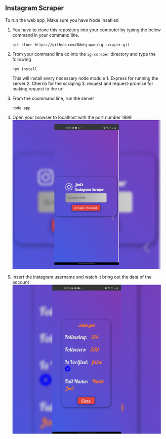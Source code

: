 ## Instagram Scraper

To run the web app, 
Make sure you have Node insatlled

1. You have to clone this repository into your computer by typing the below command in your command line.

       git clone https://github.com/Ndohjapan/ig-scraper.git
       
2. From your command line cd into the `ig-scraper` directory and type the following

       npm install
       
   This will install every necessary node module 
         1. Express for running the server
         2. Cherrio for the scraping
         3. request and request-promise for making request to the url
        

3. From the coommand line, run the server 
              
       node app
       
4. Open your browser to localhost with the port number 1898
        ![](1.jpg)
        
5. Insert the instagram username and watch it bring out the data of the account
        ![](3.jpg)
